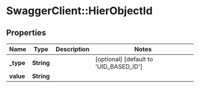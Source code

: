 # SwaggerClient::HierObjectId

## Properties
Name | Type | Description | Notes
------------ | ------------- | ------------- | -------------
**_type** | **String** |  | [optional] [default to &#x27;UID_BASED_ID&#x27;]
**value** | **String** |  | 

